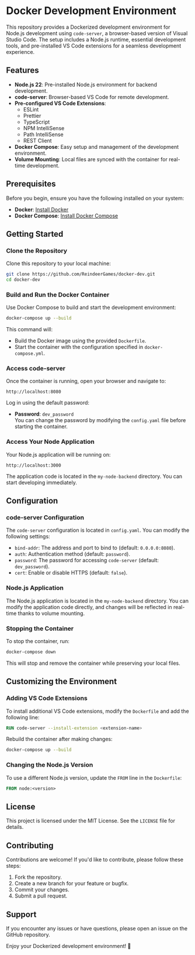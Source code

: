 # Docker Development Environment
This repository provides a Dockerized development environment for Node.js development using ```code-server```, a browser-based version of Visual Studio Code. The setup includes a Node.js runtime, essential development tools, and pre-installed VS Code extensions for a seamless development experience.

## Features
- **Node.js 22**: Pre-installed Node.js environment for backend development.  
- **code-server**: Browser-based VS Code for remote development.  
- **Pre-configured VS Code Extensions**:  
  - ESLint  
  - Prettier  
  - TypeScript  
  - NPM IntelliSense  
  - Path IntelliSense  
  - REST Client  
- **Docker Compose**: Easy setup and management of the development environment.  
- **Volume Mounting**: Local files are synced with the container for real-time development.

## Prerequisites
Before you begin, ensure you have the following installed on your system:  
- **Docker**: [Install Docker](https://docs.docker.com/get-docker/)  
- **Docker Compose**: [Install Docker Compose](https://docs.docker.com/compose/install/)

## Getting Started

### Clone the Repository
Clone this repository to your local machine:
`````````bash
git clone https://github.com/ReindeerGames/docker-dev.git
cd docker-dev
`````````

### Build and Run the Docker Container
Use Docker Compose to build and start the development environment:
`````````bash
docker-compose up --build
`````````
This command will:  
- Build the Docker image using the provided ```Dockerfile```.  
- Start the container with the configuration specified in ```docker-compose.yml```.

### Access code-server
Once the container is running, open your browser and navigate to:
`````````
http://localhost:8080
`````````
Log in using the default password:  
- **Password**: ```dev_password```  
You can change the password by modifying the ```config.yaml``` file before starting the container.

### Access Your Node Application
Your Node.js application will be running on:
`````````
http://localhost:3000
`````````
The application code is located in the ```my-node-backend``` directory. You can start developing immediately.

## Configuration

### code-server Configuration
The ```code-server``` configuration is located in ```config.yaml```. You can modify the following settings:  
- ```bind-addr```: The address and port to bind to (default: ```0.0.0.0:8080```).  
- ```auth```: Authentication method (default: ```password```).  
- ```password```: The password for accessing ```code-server``` (default: ```dev_password```).  
- ```cert```: Enable or disable HTTPS (default: ```false```).

### Node.js Application
The Node.js application is located in the ```my-node-backend``` directory. You can modify the application code directly, and changes will be reflected in real-time thanks to volume mounting.

### Stopping the Container
To stop the container, run:
`````````bash
docker-compose down
`````````
This will stop and remove the container while preserving your local files.

## Customizing the Environment

### Adding VS Code Extensions
To install additional VS Code extensions, modify the ```Dockerfile``` and add the following line:
`````````Dockerfile
RUN code-server --install-extension <extension-name>
`````````
Rebuild the container after making changes:
`````````bash
docker-compose up --build
`````````

### Changing the Node.js Version
To use a different Node.js version, update the ```FROM``` line in the ```Dockerfile```:
`````````Dockerfile
FROM node:<version>
`````````

## License
This project is licensed under the MIT License. See the ```LICENSE``` file for details.

## Contributing
Contributions are welcome! If you'd like to contribute, please follow these steps:  
1. Fork the repository.  
2. Create a new branch for your feature or bugfix.  
3. Commit your changes.  
4. Submit a pull request.

## Support
If you encounter any issues or have questions, please open an issue on the GitHub repository.

Enjoy your Dockerized development environment! 🚀

